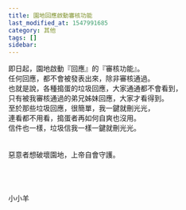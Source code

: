 ```yaml
---
title: 園地回應啟動審核功能
last_modified_at: 1547991685
category: 其他
tags: []
sidebar: 
---
```


<p>即日起，園地啟動『回應』的『審核功能』。<br/>任何回應，都不會被發表出來，除非審核通過。<br/>也就是說，各種搗蛋的垃圾回應，大家通通都不會看到，<br/>只有被我審核通過的弟兄姊妹回應，大家才看得到。<br/><!--more-->至於那些垃圾回應，很簡單，我一鍵就刪光光，<br/>連看都不用看，搗蛋者再如何自爽也沒用。<br/>信件也一樣，垃圾信我一樣一鍵就刪光光。<br/><br/><br/>惡意者想破壞園地，上帝自會守護。<br/><br/><br/><br/><br/>小小羊<br/></p>